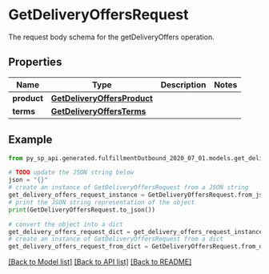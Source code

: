 # GetDeliveryOffersRequest

The request body schema for the getDeliveryOffers operation.

## Properties

Name | Type | Description | Notes
------------ | ------------- | ------------- | -------------
**product** | [**GetDeliveryOffersProduct**](GetDeliveryOffersProduct.md) |  | 
**terms** | [**GetDeliveryOffersTerms**](GetDeliveryOffersTerms.md) |  | 

## Example

```python
from py_sp_api.generated.fulfillmentOutbound_2020_07_01.models.get_delivery_offers_request import GetDeliveryOffersRequest

# TODO update the JSON string below
json = "{}"
# create an instance of GetDeliveryOffersRequest from a JSON string
get_delivery_offers_request_instance = GetDeliveryOffersRequest.from_json(json)
# print the JSON string representation of the object
print(GetDeliveryOffersRequest.to_json())

# convert the object into a dict
get_delivery_offers_request_dict = get_delivery_offers_request_instance.to_dict()
# create an instance of GetDeliveryOffersRequest from a dict
get_delivery_offers_request_from_dict = GetDeliveryOffersRequest.from_dict(get_delivery_offers_request_dict)
```
[[Back to Model list]](../README.md#documentation-for-models) [[Back to API list]](../README.md#documentation-for-api-endpoints) [[Back to README]](../README.md)


